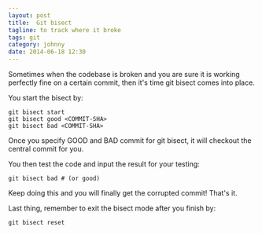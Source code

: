 ```yaml
---
layout: post
title:  Git bisect
tagline: to track where it broke
tags: git
category: johnny
date: 2014-06-18 12:30
---
```

Sometimes when the codebase is broken and you are sure it is working perfectly fine on a certain commit, then it's time git bisect comes into place.

You start the bisect by:

    git bisect start
    git bisect good <COMMIT-SHA>
    git bisect bad <COMMIT-SHA>

Once you specify GOOD and BAD commit for git bisect, it will checkout the central commit for you.

You then test the code and input the result for your testing:

    git bisect bad # (or good)

Keep doing this and you will finally get the corrupted commit! That's it.

Last thing, remember to exit the bisect mode after you finish by:

    git bisect reset
